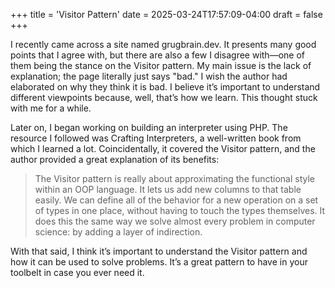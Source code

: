 +++
title = 'Visitor Pattern'
date = 2025-03-24T17:57:09-04:00
draft = false
+++

I recently came across a site named grugbrain.dev. It presents many good points that I agree with, but there are also a few I disagree with—one of them being the stance on the Visitor pattern. My main issue is the lack of explanation; the page literally just says "bad." I wish the author had elaborated on why they think it is bad. I believe it’s important to understand different viewpoints because, well, that’s how we learn. This thought stuck with me for a while.

Later on, I began working on building an interpreter using PHP. The resource I followed was Crafting Interpreters, a well-written book from which I learned a lot. Coincidentally, it covered the Visitor pattern, and the author provided a great explanation of its benefits:

> The Visitor pattern is really about approximating the functional style within an OOP language. It lets us add new columns to that table easily. We can define all of the behavior for a new operation on a set of types in one place, without having to touch the types themselves. It does this the same way we solve almost every problem in computer science: by adding a layer of indirection.

With that said, I think it’s important to understand the Visitor pattern and how it can be used to solve problems. It’s a great pattern to have in your toolbelt in case you ever need it.
